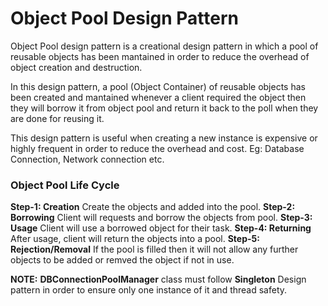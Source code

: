 # Object Pool Design Pattern

Object Pool design pattern is a creational design pattern in which a pool of reusable objects has been mantained in order to reduce the overhead of object creation and destruction.

In this design pattern, a pool (Object Container) of reusable objects has been created and mantained whenever a client required the object then they will borrow it from object pool and return it back to the poll when they are done for reusing it.

This design pattern is useful when creating a new instance is expensive or highly frequent in order to reduce the overhead and cost. Eg: Database Connection, Network connection etc.

### Object Pool Life Cycle

**Step-1: Creation** Create the objects and added into the pool.
**Step-2: Borrowing** Client will requests and borrow the objects from pool.
**Step-3: Usage** Client will use a borrowed object for their task.
**Step-4: Returning** After usage, client will return the objects into a pool.
**Step-5: Rejection/Removal** If the pool is filled then it will not allow any further objects to be added or remved the object if not in use.

**NOTE:** **DBConnectionPoolManager** class must follow **Singleton** Design pattern in order to ensure only one instance of it and thread safety.